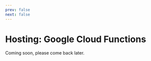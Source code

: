 ```yaml
---
prev: false
next: false
---
```


# Hosting: Google Cloud Functions

Coming soon, please come back later.
